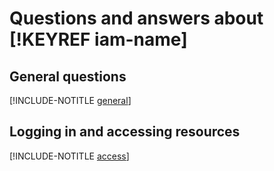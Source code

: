 # Questions and answers about [!KEYREF iam-name]

## General questions

[!INCLUDE-NOTITLE [general](general.md)]

## Logging in and accessing resources

[!INCLUDE-NOTITLE [access](access.md)]

